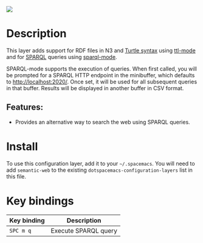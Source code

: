 ![](img/semweb.png)

# Description

This layer adds support for RDF files in N3 and [Turtle
syntax](https://www.w3.org/TR/turtle/) using
[ttl-mode](https://github.com/nxg/ttl-mode) and for
[SPARQL](https://www.w3.org/TR/sparql11-query/) queries using
[sparql-mode](https://github.com/ljos/sparql-mode).

SPARQL-mode supports the execution of queries. When first called, you
will be prompted for a SPARQL HTTP endpoint in the minibuffer, which
defaults to <http://localhost:2020/>. Once set, it will be used for all
subsequent queries in that buffer. Results will be displayed in another
buffer in CSV format.

## Features:

-   Provides an alternative way to search the web using SPARQL queries.

# Install

To use this configuration layer, add it to your `~/.spacemacs`. You will
need to add `semantic-web` to the existing
`dotspacemacs-configuration-layers` list in this file.

# Key bindings

| Key binding | Description          |
|-------------|----------------------|
| `SPC m q`   | Execute SPARQL query |
